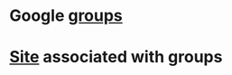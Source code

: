 # Google [groups](https://groups.google.com/forum/#!forum/wxpython-users)

# [Site](https://discuss.wxpython.org) associated with groups